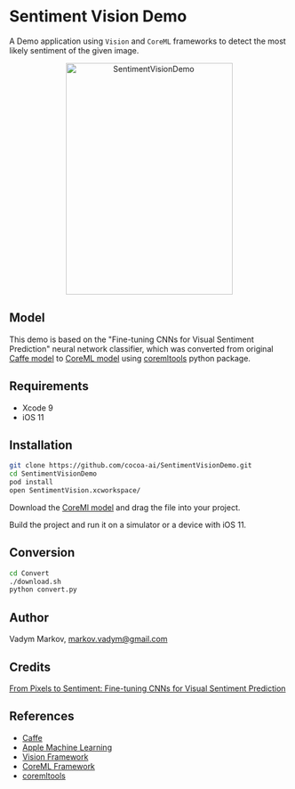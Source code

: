 # Sentiment Vision Demo

A Demo application using `Vision` and `CoreML` frameworks to detect the most
likely sentiment of the given image.

<div align="center">
<img src="https://github.com/cocoa-ai/SentimentVisionDemo/blob/master/Screenshot.png" alt="SentimentVisionDemo" width="300" height="416" />
</div>

## Model

This demo is based on the "Fine-tuning CNNs for Visual Sentiment Prediction"
neural network classifier, which was converted from original [Caffe model](https://github.com/imatge-upc/sentiment-2017-imavis)
to [CoreML model](https://drive.google.com/file/d/1nt_Sp85Orplcbyyc7AAyCUjEfss8Pw87/view?usp=sharing)
using [coremltools](https://pypi.python.org/pypi/coremltools) python package.

## Requirements

- Xcode 9
- iOS 11

## Installation

```sh
git clone https://github.com/cocoa-ai/SentimentVisionDemo.git
cd SentimentVisionDemo
pod install
open SentimentVision.xcworkspace/
```

Download the [CoreMl model](https://drive.google.com/open?id=0B1ghKa_MYL6mZ0dITW5uZlgyNTg)
and drag the file into your project.

Build the project and run it on a simulator or a device with iOS 11.

## Conversion

```sh
cd Convert
./download.sh
python convert.py
```

## Author

Vadym Markov, markov.vadym@gmail.com

## Credits

[From Pixels to Sentiment: Fine-tuning CNNs for Visual Sentiment Prediction](https://github.com/imatge-upc/sentiment-2017-imavis)

## References
- [Caffe](http://caffe.berkeleyvision.org)
- [Apple Machine Learning](https://developer.apple.com/machine-learning/)
- [Vision Framework](https://developer.apple.com/documentation/vision)
- [CoreML Framework](https://developer.apple.com/documentation/coreml)
- [coremltools](https://pypi.python.org/pypi/coremltools)

